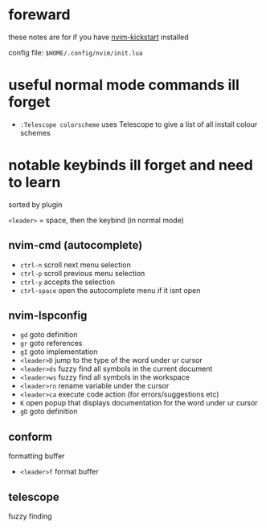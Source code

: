 # foreward

these notes are for if you have [nvim-kickstart](https://github.com/nvim-lua/kickstart.nvim) installed

config file: `$HOME/.config/nvim/init.lua`

# useful normal mode commands ill forget

- `:Telescope colorscheme`	uses Telescope to give a list of all install colour schemes

# notable keybinds ill forget and need to learn

sorted by plugin

`<leader>` = space, then the keybind (in normal mode)

## nvim-cmd (autocomplete)

- `ctrl-n`	scroll next menu selection
- `ctrl-p`	scroll previous menu selection
- `ctrl-y`	accepts the selection
- `ctrl-space`	open the autocomplete menu if it isnt open

## nvim-lspconfig

- `gd`		goto definition
- `gr`		goto references
- `gI`		goto implementation
- `<leader>D`	jump to the type of the word under ur cursor
- `<leader>ds`	fuzzy find all symbols in the current document
- `<leader>ws`	fuzzy find all symbols in the workspace
- `<leader>rn`	rename variable under the cursor
- `<leader>ca`	execute code action (for errors/suggestions etc)
- `K`		open popup that displays documentation for the word under ur cursor
- `gD`		goto definition

## conform

formatting buffer

- `<leader>f`	format buffer

## telescope

fuzzy finding

